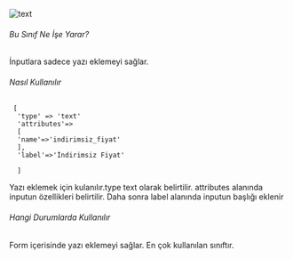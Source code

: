 ![text](https://s3.eu-central-1.amazonaws.com/static.testbank.az/uploads/files/15-1618842740-ok-image.png)

###### Bu Sınıf Ne İşe Yarar?

İnputlara sadece yazı eklemeyi sağlar.

###### Nasıl Kullanılır

```
 [
  'type' => 'text'
  'attributes'=>
  [
  'name'=>'indirimsiz_fiyat'
  ],
  'label'=>'İndirimsiz Fiyat'
                
  ]
```

Yazı eklemek için kulanılır.type text olarak belirtilir. attributes alanında inputun özellikleri belirtilir.
Daha sonra label alanında inputun başlığı eklenir

###### Hangi Durumlarda Kullanılır

Form içerisinde yazı eklemeyi sağlar. En çok kullanılan sınıftır.


